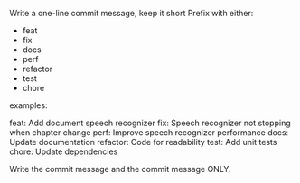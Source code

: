 Write a one-line commit message, keep it short
Prefix with either:

- feat
- fix
- docs
- perf
- refactor
- test
- chore

examples:

feat: Add document speech recognizer
fix: Speech recognizer not stopping when chapter change
perf: Improve speech recognizer performance
docs: Update documentation
refactor: Code for readability
test: Add unit tests
chore: Update dependencies

Write the commit message and the commit message ONLY.
